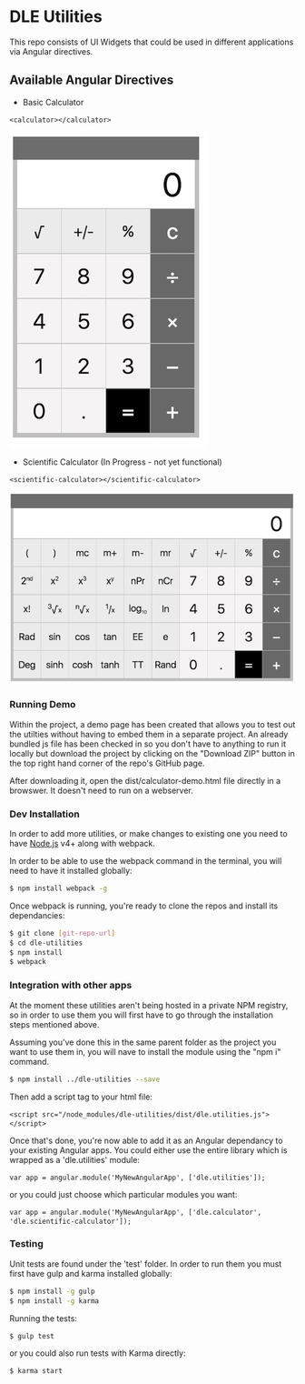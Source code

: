 # DLE Utilities
This repo consists of UI Widgets that could be used in different applications via Angular directives. 

## Available Angular Directives

  - Basic Calculator  
  ```
<calculator></calculator>
```
![alt tag](https://github.com/jolitinh/Calculators/blob/dev/screenshots/basic-calculator.png)

  - Scientific Calculator (In Progress - not yet functional)
  ```
<scientific-calculator></scientific-calculator>
```
![alt tag](https://github.com/jolitinh/Calculators/blob/dev/screenshots/scientific-calculator.png)



### Running Demo

Within the project, a demo page has been created that allows you to test out the utilties without having to embed them in a separate project.  An already bundled js file has been checked in so you don't have to anything to run it locally but download the project by clicking on the "Download ZIP" button in the top right hand corner of the repo's GitHub page.

After downloading it, open the dist/calculator-demo.html file directly in a browswer.  It doesn't need to run on a webserver. 


### Dev Installation
In order to add more utilities, or make changes to existing one you need to have [Node.js](https://nodejs.org/) v4+ along with webpack.

In order to be able to use the webpack command in the terminal, you will need to have it installed globally:
```sh
$ npm install webpack -g
```

Once webpack is running, you're ready to clone the repos and install its dependancies:
```sh
$ git clone [git-repo-url]
$ cd dle-utilities
$ npm install
$ webpack
```

### Integration with other apps
At the moment these utilities aren't being hosted in a private NPM registry, so in order to use them you will first have to go through the installation steps mentioned above.

Assuming you've done this in the same parent folder as the project you want to use them in, you will nave to install the module using the "npm i" command.

```sh
$ npm install ../dle-utilities --save
```

Then add a script tag to your html file:
```
<script src="/node_modules/dle-utilities/dist/dle.utilities.js"></script>
```

Once that's done, you're now able to add it as an Angular dependancy to your existing Angular apps.   You could either use the entire library which is wrapped as a 'dle.utilities' module: 
```
var app = angular.module('MyNewAngularApp', ['dle.utilities']);
```

or you could just choose which particular modules you want:

```
var app = angular.module('MyNewAngularApp', ['dle.calculator', 'dle.scientific-calculator']);
```


### Testing

Unit tests are found under the 'test' folder.  In order to run them you must first have gulp and karma installed globally: 

```sh
$ npm install -g gulp
$ npm install -g karma
```

Running the tests: 

```sh
$ gulp test
```

or you could also run tests with Karma directly: 
```sh
$ karma start
```


